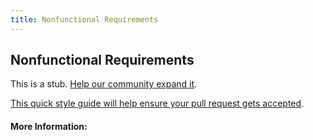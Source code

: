 ```yaml
---
title: Nonfunctional Requirements
---
```


## Nonfunctional Requirements

This is a stub. [Help our community expand it](https://github.com/freeCodeCamp/guide-articles/tree/master/articles/Agile/Nonfunctional-Requirements/index.md).

[This quick style guide will help ensure your pull request gets accepted](https://github.com/freeCodeCamp/guide-articles/blob/master/README.md).

<!-- The article goes here, in GitHub-flavored Markdown. Feel free to add YouTube videos, images, and CodePen/JSBin embeds  -->

#### More Information:
<!-- Please add any articles you think might be helpful to read before writing the article -->


